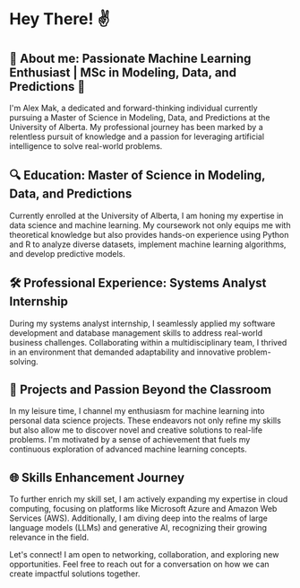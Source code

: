 # Hey There! ✌️

## 🚀 About me: Passionate Machine Learning Enthusiast | MSc in Modeling, Data, and Predictions 🤖
I'm Alex Mak, a dedicated and forward-thinking individual currently pursuing a Master of Science in Modeling, Data, and Predictions at the University of Alberta. My professional journey has been marked by a relentless pursuit of knowledge and a passion for leveraging artificial intelligence to solve real-world problems.

## 🔍 Education: Master of Science in Modeling, Data, and Predictions
Currently enrolled at the University of Alberta, I am honing my expertise in data science and machine learning. My coursework not only equips me with theoretical knowledge but also provides hands-on experience using Python and R to analyze diverse datasets, implement machine learning algorithms, and develop predictive models.

## 🛠️ Professional Experience: Systems Analyst Internship
During my systems analyst internship, I seamlessly applied my software development and database management skills to address real-world business challenges. Collaborating within a multidisciplinary team, I thrived in an environment that demanded adaptability and innovative problem-solving.

## 🚀 Projects and Passion Beyond the Classroom
In my leisure time, I channel my enthusiasm for machine learning into personal data science projects. These endeavors not only refine my skills but also allow me to discover novel and creative solutions to real-life problems. I'm motivated by a sense of achievement that fuels my continuous exploration of advanced machine learning concepts.

## 🌐 Skills Enhancement Journey
To further enrich my skill set, I am actively expanding my expertise in cloud computing, focusing on platforms like Microsoft Azure and Amazon Web Services (AWS). Additionally, I am diving deep into the realms of large language models (LLMs) and generative AI, recognizing their growing relevance in the field.

Let's connect! I am open to networking, collaboration, and exploring new opportunities. Feel free to reach out for a conversation on how we can create impactful solutions together.
